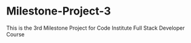 # Milestone-Project-3

This is the 3rd Milestone Project for Code Institute Full Stack Developer Course
